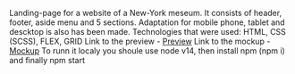 Landing-page for a website of a New-York meseum. It consists of header, footer, aside menu and 5 sections. Adaptation for mobile phone, tablet and descktop is also has been made.
Technologies that were used: HTML, CSS (SCSS), FLEX, GRID
Link to the preview - [Preview](https://kapesha.github.io/TheMet-landing/)
Link to the mockup - [Mockup](https://www.figma.com/design/lSR1m42L9YwzQwzzxKwHpw/THE-MET?node-id=8590-29&node-type=canvas&t=fhwNVRL8R4jT9yhf-0)
To runn it localy you shoule use node v14, then install npm (npm i) and finally npm start
